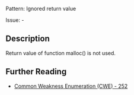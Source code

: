 Pattern: Ignored return value

Issue: -

## Description

Return value of function malloc() is not used.

## Further Reading

* [Common Weakness Enumeration (CWE) - 252](https://cwe.mitre.org/data/definitions/252.html)